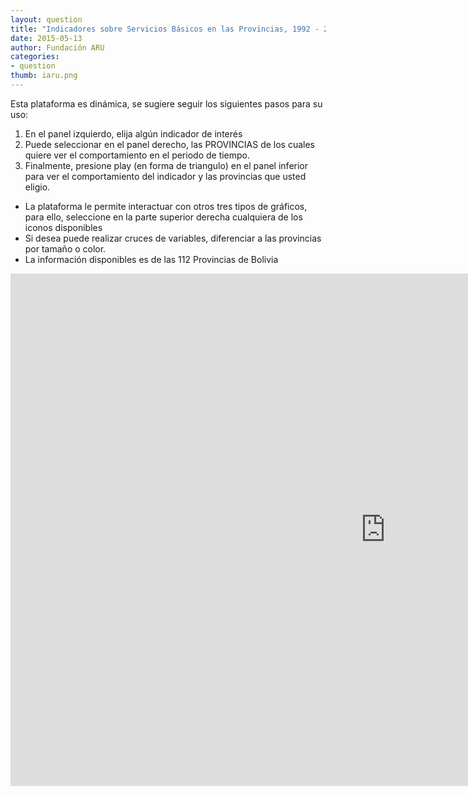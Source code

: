 ```yaml
---
layout: question
title: "Indicadores sobre Servicios Básicos en las Provincias, 1992 - 2012"
date: 2015-05-13
author: Fundación ARU
categories:
- question
thumb: iaru.png
---
```

Esta plataforma es dinámica, se sugiere seguir los siguientes pasos para su uso:
	
1. En el panel izquierdo, elija algún indicador de interés
2. Puede seleccionar en el panel derecho, las PROVINCIAS de los cuales quiere ver el comportamiento en el periodo de tiempo.
3. Finalmente, presione play (en forma de triangulo) en el panel inferior para ver el comportamiento del indicador y las provincias que usted eligio.

* La plataforma le permite interactuar con otros tres tipos de gráficos, para ello, seleccione en la parte superior derecha cualquiera de los iconos disponibles
* Si desea puede realizar cruces de variables, diferenciar a las provincias por tamaño o color.
* La información disponibles es de las 112 Provincias de Bolivia

<iframe frameborder="0" src="http://opendatabolivia.github.io/serp_nacional.html" width="1200" height="820" align="center"> 
